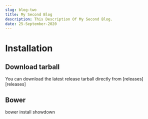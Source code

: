 ```yaml
---
slug: blog-two
title: My Second Blog
description: This Description Of My Second Blog.
date: 25-September-2020
---
```


# Installation

## Download tarball

You can download the latest release tarball directly from [releases][releases]

## Bower

bower install showdown
